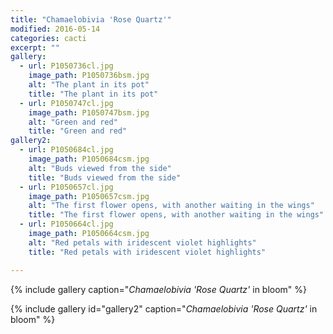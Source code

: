 ```yaml
---
title: "Chamaelobivia 'Rose Quartz'"
modified: 2016-05-14
categories: cacti
excerpt: ""
gallery:
  - url: P1050736cl.jpg
    image_path: P1050736bsm.jpg
    alt: "The plant in its pot"
    title: "The plant in its pot"
  - url: P1050747cl.jpg
    image_path: P1050747bsm.jpg
    alt: "Green and red"
    title: "Green and red"
gallery2:    
  - url: P1050684cl.jpg
    image_path: P1050684csm.jpg
    alt: "Buds viewed from the side"
    title: "Buds viewed from the side"
  - url: P1050657cl.jpg
    image_path: P1050657csm.jpg
    alt: "The first flower opens, with another waiting in the wings"
    title: "The first flower opens, with another waiting in the wings"
  - url: P1050664cl.jpg
    image_path: P1050664csm.jpg
    alt: "Red petals with iridescent violet highlights"
    title: "Red petals with iridescent violet highlights"    

---
```


{% include gallery caption="*Chamaelobivia 'Rose Quartz'* in bloom" %}

{% include gallery id="gallery2" caption="*Chamaelobivia 'Rose Quartz'* in bloom" %}
